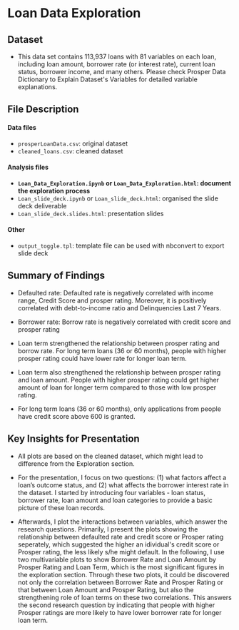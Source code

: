 # Loan Data Exploration


## Dataset

- This data set contains 113,937 loans with 81 variables on each loan, including loan amount, borrower rate (or interest rate), current loan status, borrower income, and many others. Please check Prosper Data Dictionary to Explain Dataset's Variables for detailed variable explanations.

## File Description
#### Data files
- `prosperLoanData.csv`: original dataset
- `cleaned_loans.csv`: cleaned dataset
#### Analysis files
- **`Loan_Data_Exploration.ipynb` or `Loan_Data_Exploration.html`: document the exploration process**
- `Loan_slide_deck.ipynb` or `Loan_slide_deck.html`: organised the slide deck deliverable
- `Loan_slide_deck.slides.html`: presentation slides
#### Other
- `output_toggle.tpl`: template file can be used with nbconvert to export slide deck


## Summary of Findings

- Defaulted rate: Defaulted rate is negatively correlated with income range,  Credit Score and prosper rating. Moreover, it is positively correlated with debt-to-income ratio and Delinquencies Last 7 Years.

- Borrower rate: Borrow rate is negatively correlated with credit score and prosper rating

- Loan term strengthened the relationship between prosper rating and borrow rate. For long term loans (36 or 60 months), people with higher prosper rating could have lower rate for longer loan term.

- Loan term also strengthened the relationship between prosper rating and loan amount. People with higher prosper rating could get higher amount of loan for longer term compared to those with low prosper rating.

- For long term loans (36 or 60 months), only applications from people have credit score above 600 is granted.


## Key Insights for Presentation

- All plots are based on the cleaned dataset, which might lead to difference from the Exploration section.

- For the presentation, I focus on two questions: (1) what factors affect a loan’s outcome status, and (2) what affects the borrower interest rate in the dataset. I started by introducing four variables - loan status, borrower rate, loan amount and loan categories to provide a basic picture of these loan records.

- Afterwards, I plot the interactions between variables, which answer the research questions. Primarily, I present the plots showing the relationship between defaulted rate and credit score or Prosper rating seperately, which suggested the higher an idividual's credit score or Prosper rating, the less likely s/he might default. In the following, I use two multivariable plots to show Borrower Rate and Loan Amount by Prosper Rating and Loan Term, which is the most significant figures in the exploration section. Through these two plots, it could be discovered not only the correlation between Borrower Rate and Prosper Rating or that between Loan Amount and Prosper Rating, but also the strengthening role of loan terms on these two correlations. This answers the second research question by indicating that people with higher Prosper ratings are more likely to have lower borrower rate for longer loan term.

